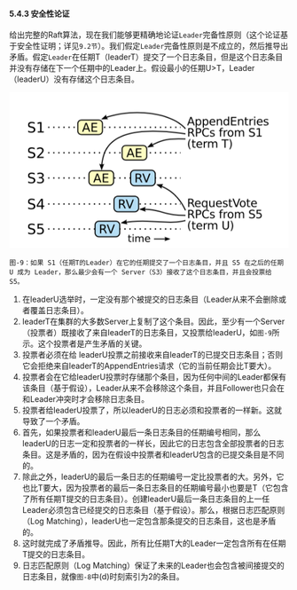 #### 5.4.3 安全性论证

给出完整的Raft算法，现在我们能够更精确地论证`Leader`完备性原则（这个论证基于安全性证明；详见`9.2节`）。我们假定`Leader`完备性原则是不成立的，然后推导出矛盾。假定`Leader`在任期T（leaderT）提交了一个日志条目，但是这个日志条目并没有存储在下一个任期中的Leader上。假设最小的任期U&gt;T，Leader（leaderU）没有存储这个日志条目。

![](/assets/Figure-9-Leader-eltection.png)

`图-9：如果 S1（任期T的Leader）在它的任期提交了一个日志条目，并且 S5 在之后的任期 U 成为 Leader，那么最少会有一个 Server（S3）接收了这个日志条目，并且会投票给 S5。`

  


1. 在leaderU选举时，一定没有那个被提交的日志条目（Leader从来不会删除或者覆盖日志条目）。
2. leaderT在集群的大多数Server上复制了这个条目。因此，至少有一个Server（投票者）既接收了来自leaderT的日志条目，又投票给leaderU，如`图-9`所示。这个投票者是产生矛盾的关键。
3. 投票者必须在给 leaderU投票之前接收来自leaderT的已提交日志条目；否则它会拒绝来自leaderT的AppendEntries请求（它的当前任期会比T要大）。
4. 投票者会在它给leaderU投票时存储那个条目，因为任何中间的Leader都保有该条目（基于假设），Leader从来不会移除这个条目，并且Follower也只会在和Leader冲突时才会移除日志条目。
5. 投票者给leaderU投票了，所以leaderU的日志必须和投票者的一样新。这就导致了一个矛盾。
6. 首先，如果投票者和leaderU最后一条日志条目的任期编号相同，那么leaderU的日志一定和投票者的一样长，因此它的日志包含全部投票者的日志条目。这是矛盾的，因为在假设中投票者和leaderU包含的已提交条目是不同的。
7. 除此之外，leaderU的最后一条日志的任期编号一定比投票者的大。另外，它也比T要大，因为投票者的最后一条日志条目的任期编号最小也要是T（它包含了所有任期T提交的日志条目）。创建leaderU最后一条日志条目的上一任Leader必须包含已经提交的日志条目（基于假设）。那么，根据日志匹配原则（Log Matching），leaderU也一定包含那条提交的日志条目，这也是矛盾的。
8. 这时就完成了矛盾推导。因此，所有比任期T大的Leader一定包含所有在任期T提交的日志条目。
9. 日志匹配原则（Log Matching）保证了未来的Leader也会包含被间接提交的日志条目，就像`图-8`中\(d\)时刻索引为2的条目。



